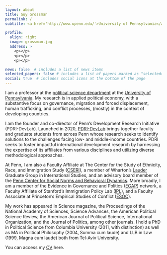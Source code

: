 ```yaml
---
layout: about
title: Guy Grossman
permalink: /
subtitle: <a href='http://www.upenn.edu/'>University of Pennsylvania</a>.

profile:
  align: right
  image: grossman.jpg
  address: >
    <p></p>
    <p></p>
    <p></p>

news: false  # includes a list of news items
selected_papers: false # includes a list of papers marked as "selected={true}"
social: true  # includes social icons at the bottom of the page
---
```


I am a professor at the [political science department](http://www.sas.upenn.edu/polisci/) at the [University of Pennsylvania](http://www.upenn.edu/). My research is in applied political economy, with a substantive focus on governance, migration and forced displacement, human trafficking, and conflict processes, (mostly) in the context of developing countries.

I am the founder and co-director of Penn’s Development Research Initiative (PDRI-DevLab). Launched in 2020, [PDRI-DevLab](https://pdri-devlab.upenn.edu/) brings together faculty and graduate students from across Penn whose research seeks to identify solutions to the challenges facing low- and middle-income countries. PDRI seeks to foster impactful international development research by harnessing the expertise of its affiliates from various disciplines and utilizing diverse methodological approaches.

At Penn, I am also a Faculty Affiliate at The Center for the Study of Ethnicity, Race, and Immigration Study ([CSERI](https://web.sas.upenn.edu/cseri/)), a member of Wharton’s [Lauder](https://lauder.wharton.upenn.edu/) Graduate Group in International Studies, and an advisory board member of the [Penn Center for Social Norms and Behavioral Dynamics](https://normsandbehavior.sas.upenn.edu/). More broadly, I am a member of the Evidence in Governance and Politics ([EGAP](https://egap.org/)) network, a Faculty Affiliate of Stanford’s Immigration Policy Lab ([IPL](https://immigrationlab.org/)), and a Faculty Associate at Princeton’s Empirical Studies of Conflict ([ESOC](https://esoc.princeton.edu/)). 

My work has appeared in Science magazine, the Proceedings of the National Academy of Sciences, Science Advances, the American Political Science Review, the American Journal of Political Science, International Organization, and the Journal of Politics, among other journals. I hold a PhD in Political Science from Columbia University (2011, with distinction) as well as MA in Political Philosophy (2004, Summa cum laude) and LLB in Law (1999, Magna cum laude) both from Tel-Aviv University.

You can access my [CV](/assets/pdf/Grossman_cv_Jan2024.pdf) here.
